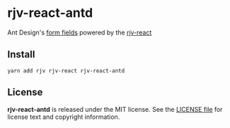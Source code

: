 # rjv-react-antd

Ant Design's [form fields](https://ant.design/components/form) powered by the [rjv-react](https://github.com/gromver/rjv-react)

## Install
```
yarn add rjv rjv-react rjv-react-antd
```

## License
**rjv-react-antd** is released under the MIT license.
See the [LICENSE file] for license text and copyright information.

[LICENSE file]: https://github.com/gromver/rjv-react-antd/blob/master/LICENSE
